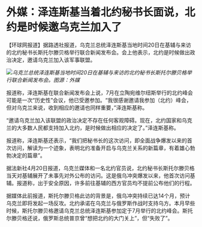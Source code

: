 # 外媒：泽连斯基当着北约秘书长面说，北约是时候邀乌克兰加入了

【环球网报道】据路透社报道，乌克兰总统泽连斯基当地时间20日在基辅与来访的北约秘书长斯托尔滕贝格举行联合新闻发布会。会上他表示，北约是时候做出政治决定，邀请乌克兰加入该军事联盟。

![](https://inews.gtimg.com/om_bt/OTsQqszUNpsm2R8GRxXUu7Ct7zEr1Vx8G-R7moSyRUPqYAA/1000)_乌克兰总统泽连斯基当地时间20日在基辅与来访的北约秘书长斯托尔滕贝格举行联合新闻发布会。图源：外媒_

报道称，泽连斯基在联合新闻发布会上说，7月在立陶宛维尔纽斯举行的北约峰会可能是一次“历史性”会议，他已受邀参加。“我很感谢邀请我参加（北约）峰会，但对乌克兰来说，收到相应的邀请也同样重要，”泽连斯基称。

“邀请乌克兰加入该联盟的政治决定不存在任何客观障碍。现在，北约国家和乌克兰的大多数人民都支持加入北约，是时候做出相应的决定了。”泽连斯基称。

报道称，泽连斯基还表示，“我们把秘书长的这次访问，即全面战争爆发以来的首次访问，解读为一个迹象，表明北约准备开启与乌克兰关系的新篇章，有着雄心勃勃决定的篇章”。

据法新社4月20日报道，乌克兰媒体和一名北约官员说，北约秘书长斯托尔滕贝格当天对基辅展开了未事先对外公布的访问。这是俄乌冲突爆发以来，他首次访问基辅。报道称，出于安全原因，许多前往基辅的西方官员均不提前公布他们的行程。

据媒体此前报道，斯托尔滕贝格此访的背景是，俄乌冲突持续已达14个月，预计乌克兰即将发起一场反攻。北约承诺在乌克兰与俄罗斯作战时支持乌方。本月早些时候，斯托尔滕贝格邀请乌克兰总统泽连斯基参加定于7月举行的北约峰会。斯托尔滕贝格还说，俄罗斯总统普京曾“想把北约的大门关上”，但“失败了”。

